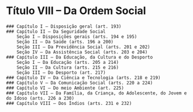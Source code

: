# Título VIII – Da Ordem Social
	### Capítulo I – Disposição geral (art. 193)
	### Capítulo II – Da Seguridade Social
		Seção I – Disposições gerais (arts. 194 e 195)
		Seção II – Da Saúde (arts. 196 a 200)
		Seção III – Da Previdência Social (arts. 201 e 202) 
		Seção IV – Da Assistência Social (arts. 203 e 204)
	### Capítulo III – Da Educação, da Cultura e do Desporto
		Seção I – Da Educação (arts. 205 a 214)
		Seção II – Da Cultura (arts. 215 e 216) 
		Seção III – Do Desporto (art. 217)
	### Capítulo IV – Da Ciência e Tecnologia (arts. 218 e 219)
	### Capítulo V – Da Comunicação Social (arts. 220 a 224)
	### Capítulo VI – Do meio Ambiente (art. 225)
	### Capítulo VII – Da Família, da Criança, do Adolescente, do Jovem e do Idoso (arts. 226 a 230)
	### Capítulo VIII – Dos Índios (arts. 231 e 232)